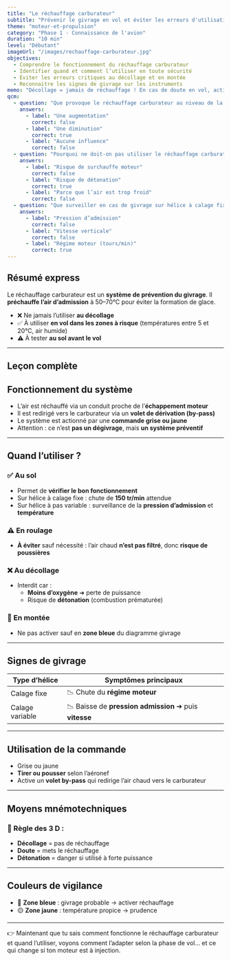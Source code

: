 ```yaml
---
title: "Le réchauffage carburateur"
subtitle: "Prévenir le givrage en vol et éviter les erreurs d'utilisation"
theme: "moteur-et-propulsion"
category: "Phase 1 - Connaissance de l'avion"
duration: "10 min"
level: "Débutant"
imageUrl: "/images/rechauffage-carburateur.jpg"
objectives:
  - Comprendre le fonctionnement du réchauffage carburateur
  - Identifier quand et comment l’utiliser en toute sécurité
  - Éviter les erreurs critiques au décollage et en montée
  - Reconnaitre les signes de givrage sur les instruments
memo: "Décollage = jamais de réchauffage ! En cas de doute en vol, active-le sans attendre."
qcm:
  - question: "Que provoque le réchauffage carburateur au niveau de la puissance moteur ?"
    answers:
      - label: "Une augmentation"
        correct: false
      - label: "Une diminution"
        correct: true
      - label: "Aucune influence"
        correct: false
  - question: "Pourquoi ne doit-on pas utiliser le réchauffage carburateur au décollage ?"
    answers:
      - label: "Risque de surchauffe moteur"
        correct: false
      - label: "Risque de détonation"
        correct: true
      - label: "Parce que l’air est trop froid"
        correct: false
  - question: "Que surveiller en cas de givrage sur hélice à calage fixe ?"
    answers:
      - label: "Pression d’admission"
        correct: false
      - label: "Vitesse verticale"
        correct: false
      - label: "Régime moteur (tours/min)"
        correct: true
---
```


## Résumé express

Le réchauffage carburateur est un **système de prévention du givrage**. Il **préchauffe l’air d’admission** à 50–70°C pour éviter la formation de glace.

- ❌ Ne jamais l’utiliser **au décollage**
- ✅ À utiliser **en vol dans les zones à risque** (températures entre 5 et 20°C, air humide)
- ⚠️ À tester **au sol avant le vol**

---

## Leçon complète

## Fonctionnement du système

- L’air est réchauffé via un conduit proche de l’**échappement moteur**
- Il est redirigé vers le carburateur via un **volet de dérivation (by-pass)**
- Le système est actionné par une **commande grise ou jaune**
- Attention : ce n’est **pas un dégivrage**, mais **un système préventif**

---

## Quand l’utiliser ?

### ✅ Au sol

- Permet de **vérifier le bon fonctionnement**
- Sur hélice à calage fixe : chute de **150 tr/min** attendue
- Sur hélice à pas variable : surveillance de la **pression d’admission** et **température**

### ⚠️ En roulage

- **À éviter** sauf nécessité : l’air chaud **n’est pas filtré**, donc **risque de poussières**

### ❌ Au décollage

- Interdit car :
  - **Moins d’oxygène** ➜ perte de puissance
  - Risque de **détonation** (combustion prématurée)

### 🧗 En montée

- Ne pas activer sauf en **zone bleue** du diagramme givrage

---

## Signes de givrage

| Type d’hélice   | Symptômes principaux                                   |
| --------------- | ------------------------------------------------------ |
| Calage fixe     | 📉 Chute du **régime moteur**                          |
| Calage variable | 📉 Baisse de **pression admission** ➜ puis **vitesse** |

---

## Utilisation de la commande

- Grise ou jaune
- **Tirer ou pousser** selon l’aéronef
- Active un **volet by-pass** qui redirige l’air chaud vers le carburateur

---

## Moyens mnémotechniques

### 🎯 Règle des 3 D :

- **Décollage** = pas de réchauffage
- **Doute** = mets le réchauffage
- **Détonation** = danger si utilisé à forte puissance

---

## Couleurs de vigilance

- 🔵 **Zone bleue** : givrage probable → activer réchauffage
- 🟡 **Zone jaune** : température propice → prudence

---

👉 Maintenant que tu sais comment fonctionne le réchauffage carburateur et quand l’utiliser, voyons comment l’adapter selon la phase de vol… et ce qui change si ton moteur est à injection.
